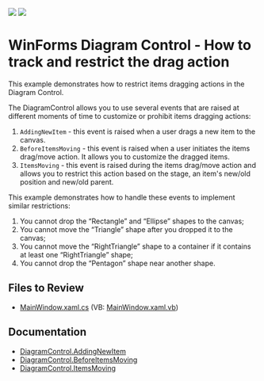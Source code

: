 <!-- default badges list -->
[![](https://img.shields.io/badge/Open_in_DevExpress_Support_Center-FF7200?style=flat-square&logo=DevExpress&logoColor=white)](https://supportcenter.devexpress.com/ticket/details/T1026838)
[![](https://img.shields.io/badge/📖_How_to_use_DevExpress_Examples-e9f6fc?style=flat-square)](https://docs.devexpress.com/GeneralInformation/403183)
<!-- default badges end -->
# WinForms Diagram Control - How to track and restrict the drag action

This example demonstrates how to restrict items dragging actions in the Diagram Control.

The DiagramControl allows you to use several events that are raised at different moments of time to customize or prohibit items dragging actions:
1) `AddingNewItem` - this event is raised when a user drags a new item to the canvas.
2) `BeforeItemsMoving` - this event is raised when a user initiates the items drag/move action. It allows you to customize the dragged items.
3) `ItemsMoving` - this event is raised during the items drag/move action and allows you to restrict this action based on the stage, an item's new/old position and new/old parent.

This example demonstrates how to handle these events to implement similar restrictions:


1) You cannot drop the “Rectangle” and “Ellipse” shapes to the canvas;
2) You cannot move the “Triangle” shape after you dropped it to the canvas;
3) You cannot move the “RightTriangle” shape to a container if it contains at least one “RightTriangle” shape;
4) You cannot drop the “Pentagon” shape near another shape.

## Files to Review

- [MainWindow.xaml.cs](./CS/WinApp7/Form1.Designer.cs) (VB: [MainWindow.xaml.vb](./VB/WinApp7/Form1.Designer.vb))

## Documentation

- [DiagramControl.AddingNewItem](https://docs.devexpress.com/WindowsForms/DevExpress.XtraDiagram.DiagramControl.AddingNewItem)
- [DiagramControl.BeforeItemsMoving](https://docs.devexpress.com/WindowsForms/DevExpress.XtraDiagram.DiagramControl.BeforeItemsMoving)
- [DiagramControl.ItemsMoving](https://docs.devexpress.com/WindowsForms/DevExpress.XtraDiagram.DiagramControl.ItemsMoving)

